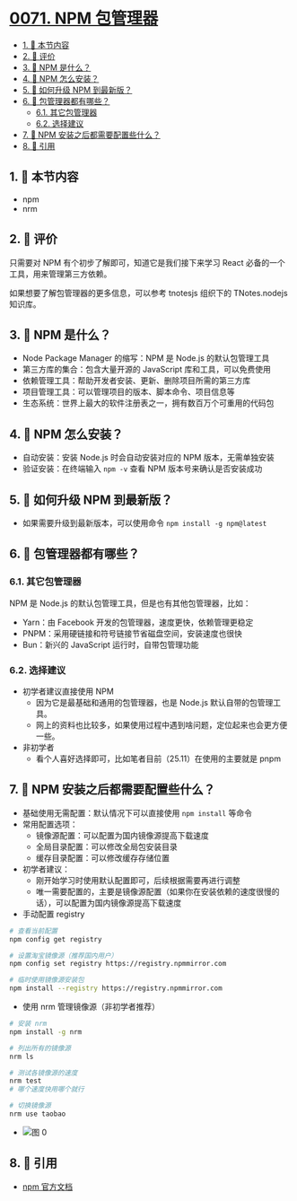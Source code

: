 # [0071. NPM 包管理器](https://github.com/tnotesjs/TNotes.react/tree/main/notes/0071.%20NPM%20%E5%8C%85%E7%AE%A1%E7%90%86%E5%99%A8)

<!-- region:toc -->

- [1. 🎯 本节内容](#1--本节内容)
- [2. 🫧 评价](#2--评价)
- [3. 🤔 NPM 是什么？](#3--npm-是什么)
- [4. 🤔 NPM 怎么安装？](#4--npm-怎么安装)
- [5. 🤔 如何升级 NPM 到最新版？](#5--如何升级-npm-到最新版)
- [6. 🤔 包管理器都有哪些？](#6--包管理器都有哪些)
  - [6.1. 其它包管理器](#61-其它包管理器)
  - [6.2. 选择建议](#62-选择建议)
- [7. 🤔 NPM 安装之后都需要配置些什么？](#7--npm-安装之后都需要配置些什么)
- [8. 🔗 引用](#8--引用)

<!-- endregion:toc -->

## 1. 🎯 本节内容

- npm
- nrm

## 2. 🫧 评价

只需要对 NPM 有个初步了解即可，知道它是我们接下来学习 React 必备的一个工具，用来管理第三方依赖。

如果想要了解包管理器的更多信息，可以参考 tnotesjs 组织下的 TNotes.nodejs 知识库。

## 3. 🤔 NPM 是什么？

- Node Package Manager 的缩写：NPM 是 Node.js 的默认包管理工具
- 第三方库的集合：包含大量开源的 JavaScript 库和工具，可以免费使用
- 依赖管理工具：帮助开发者安装、更新、删除项目所需的第三方库
- 项目管理工具：可以管理项目的版本、脚本命令、项目信息等
- 生态系统：世界上最大的软件注册表之一，拥有数百万个可重用的代码包

## 4. 🤔 NPM 怎么安装？

- 自动安装：安装 Node.js 时会自动安装对应的 NPM 版本，无需单独安装
- 验证安装：在终端输入 `npm -v` 查看 NPM 版本号来确认是否安装成功

## 5. 🤔 如何升级 NPM 到最新版？

- 如果需要升级到最新版本，可以使用命令 `npm install -g npm@latest`

## 6. 🤔 包管理器都有哪些？

### 6.1. 其它包管理器

NPM 是 Node.js 的默认包管理工具，但是也有其他包管理器，比如：

- Yarn：由 Facebook 开发的包管理器，速度更快，依赖管理更稳定
- PNPM：采用硬链接和符号链接节省磁盘空间，安装速度也很快
- Bun：新兴的 JavaScript 运行时，自带包管理功能

### 6.2. 选择建议

- 初学者建议直接使用 NPM
  - 因为它是最基础和通用的包管理器，也是 Node.js 默认自带的包管理工具。
  - 网上的资料也比较多，如果使用过程中遇到啥问题，定位起来也会更方便一些。
- 非初学者
  - 看个人喜好选择即可，比如笔者目前（25.11）在使用的主要就是 pnpm

## 7. 🤔 NPM 安装之后都需要配置些什么？

- 基础使用无需配置：默认情况下可以直接使用 `npm install` 等命令
- 常用配置选项：
  - 镜像源配置：可以配置为国内镜像源提高下载速度
  - 全局目录配置：可以修改全局包安装目录
  - 缓存目录配置：可以修改缓存存储位置
- 初学者建议：
  - 刚开始学习时使用默认配置即可，后续根据需要再进行调整
  - 唯一需要配置的，主要是镜像源配置（如果你在安装依赖的速度很慢的话），可以配置为国内镜像源提高下载速度
- 手动配置 registry

```bash
# 查看当前配置
npm config get registry

# 设置淘宝镜像源（推荐国内用户）
npm config set registry https://registry.npmmirror.com

# 临时使用镜像源安装包
npm install --registry https://registry.npmmirror.com
```

- 使用 nrm 管理镜像源（非初学者推荐）

```bash
# 安装 nrm
npm install -g nrm

# 列出所有的镜像源
nrm ls

# 测试各镜像源的速度
nrm test
# 哪个速度快用哪个就行

# 切换镜像源
nrm use taobao
```

- ![图 0](https://cdn.jsdelivr.net/gh/tnotesjs/imgs@main/2025-10-17-16-00-39.png)

## 8. 🔗 引用

- [npm 官方文档][1]

[1]: https://www.npmjs.com/
